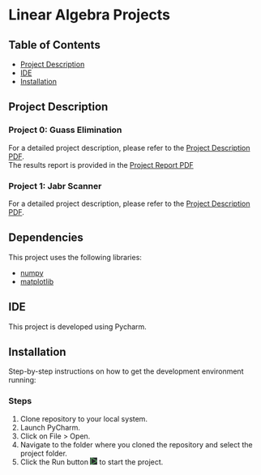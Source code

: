 # Linear Algebra Projects

## Table of Contents
- [Project Description](#project-description)
- [IDE](#ide)
- [Installation](#installation)

## Project Description

### Project 0: Guass Elimination
For a detailed project description, please refer to the [Project Description PDF](./Project0/LinearAlgebra_Project00.pdf). <br />
The results report is provided in the [Project Report PDF](./Project0/توضیحات%20پروژه.pdf)

### Project 1: Jabr Scanner
For a detailed project description, please refer to the [Project Description PDF](./Project1/LA%20Project%201.pdf).

## Dependencies
This project uses the following libraries:

- [numpy](https://numpy.org/)
- [matplotlib](https://matplotlib.org/)

## IDE
This project is developed using Pycharm.

## Installation
Step-by-step instructions on how to get the development environment running:

### Steps
1. Clone repository to your local system.
2. Launch PyCharm.
3. Click on File > Open.
4. Navigate to the folder where you cloned the repository and select the project folder.
5. Click the Run button ![Run Image](./Pycharm_Run.PNG) to start the project.
